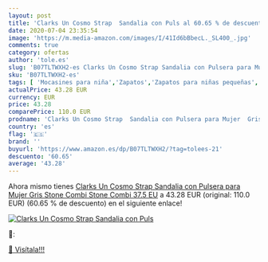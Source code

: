 ```yaml
---
layout: post
title: 'Clarks Un Cosmo Strap  Sandalia con Puls al 60.65 % de descuento'
date: 2020-07-04 23:35:54
image: 'https://m.media-amazon.com/images/I/41Id6bBbecL._SL400_.jpg'
comments: true
category: ofertas
author: 'tole.es'
slug: 'B07TLTWXH2-es Clarks Un Cosmo Strap Sandalia con Pulsera para Mujer Gris...'
sku: 'B07TLTWXH2-es'
tags: [ 'Mocasines para niña','Zapatos','Zapatos para niñas pequeñas','Zapatos y complementos','sandalia', ]
actualPrice: 43.28 EUR
currency: EUR
price: 43.28
comparePrice: 110.0 EUR
prodname: 'Clarks Un Cosmo Strap  Sandalia con Pulsera para Mujer  Gris  Stone Combi Stone Combi   37.5 EU'
country: 'es'
flag: '🇪🇸'
brand: ''
buyurl: 'https://www.amazon.es/dp/B07TLTWXH2/?tag=tolees-21'
descuento: '60.65'
average: '43.28'
---
```


Ahora mismo tienes [Clarks Un Cosmo Strap  Sandalia con Pulsera para Mujer  Gris  Stone Combi Stone Combi   37.5 EU](https://www.amazon.es/dp/B07TLTWXH2/?tag=tolees-21) a 43.28 EUR (original: 110.0 EUR) (60.65 %  de descuento) en el siguiente enlace!

[![Clarks Un Cosmo Strap  Sandalia con Puls](https://m.media-amazon.com/images/I/41Id6bBbecL._SL400_.jpg)](https://www.amazon.es/dp/B07TLTWXH2/?tag=tolees-21)

🔎:


[🛒 Visítala!!!](https://www.amazon.es/dp/B07TLTWXH2/?tag=tolees-21)
